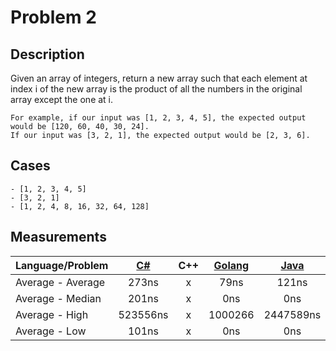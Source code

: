 # Problem 2

## Description
Given an array of integers, return a new array such that each element at index i of the new array is the product of all the numbers in the original array except the one at i.

```
For example, if our input was [1, 2, 3, 4, 5], the expected output would be [120, 60, 40, 30, 24]. 
If our input was [3, 2, 1], the expected output would be [2, 3, 6].
``` 

## Cases
```
- [1, 2, 3, 4, 5]
- [3, 2, 1]
- [1, 2, 4, 8, 16, 32, 64, 128]
```


## Measurements
Language/Problem | [C#](https://gist.github.com/DanielHauge/81098430ecc41bd257f28fea342b78a5) | C++ | [Golang](https://gist.github.com/DanielHauge/da9a89d37cf0bd91d5c1f26aeffbcef2) | [Java](https://gist.github.com/DanielHauge/595d2d66aa847d0a7a51bb556fdbb23f) | [JavaScript](https://gyazo.com/bdbc1a17a5580b35a8fce12cb3d2746f) | [Kotlin](https://gist.github.com/DanielHauge/a49c7c712c5ef5d166b0f38a7adcebc9) | [Python](https://gist.github.com/DanielHauge/2e323c2a5d3728f5c637a027bffc2acc) | [Ruby](https://gist.github.com/DanielHauge/aa832d76c14bb1a1686f7669bfa662a2) | [Rust](https://gist.github.com/DanielHauge/712b7082f2bec081531098bd6bf742fc) | [Scala](https://gist.github.com/DanielHauge/94308be114d1a21ca6777c1711cfc2a7) | [Dart](https://gist.github.com/DanielHauge/712cfa8733fa195a820b5c9c5f1a30de) | [PHP](https://gist.github.com/DanielHauge/25a0d77b8ec45ec6c21e5562c1f7f5e1)
-------|:------:|:-------:|:------:|:-------:|:------:|:------:|:------:|:------:|:------:|:------:|:------:|:------:
Average - Average | 273ns | x | 79ns | 121ns | 256739ns | 108ns | 6135ns | 3019ns | 2671ns | 1242ns | 177ns | 2668ns
Average - Median | 201ns | x | 0ns | 0ns | 225093ns | 0ns | 5963ns | 2717ns | 2717ns | 528ns | 151ns | 2265ns
Average - High | 523556ns | x | 1000266 | 2447589ns | 32574977ns | 1288962ns | 83938ns | 4228ns | 4000ns | 1.6766426E7ns | 475323ns | 816584ns
Average - Low | 101ns | x | 0ns | 0ns | 99941ns | 0ns | 5661ns | 3019ns | 2490ns | 377ns | 0ns | 1669ns

